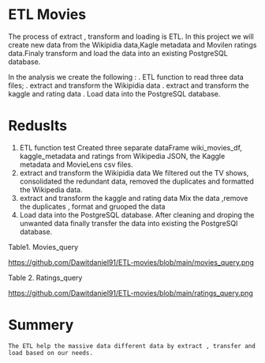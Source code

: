 # ETL Movies
The process of extract , transform and loading is ETL. In this project we will create new data from the Wikipidia data,Kagle metadata and Movilen ratings data.Finaly transform and load the data into an existing PostgreSQL database.

In the analysis we create the following :
  . ETL function to read three data files;
  . extract and transform the Wikipidia data
  . extract and transform the kaggle and rating data
  . Load data into the PostgreSQL database.
 # Reduslts
 
 1. ETL function test
    Created three separate dataFrame wiki_movies_df, kaggle_metadata and ratings from Wikipedia JSON, the Kaggle metadata and MovieLens csv files.
 2. extract and transform the Wikipidia data
    We filtered out the TV shows, consolidated the redundant data, removed the duplicates and formatted the Wikipedia data.
 3. extract and transform the kaggle and rating data
    Mix the data ,remove the duplicates , format and gruoped the data
 5. Load data into the PostgreSQL database.
    After cleaning and droping the unwanted data finally transfer the data into existing the PostgreSQl database.
    
   Table1.  Movies_query
   
   https://github.com/Dawitdaniel91/ETL-movies/blob/main/movies_query.png
   
   Table 2. Ratings_query
   
   https://github.com/Dawitdaniel91/ETL-movies/blob/main/ratings_query.png
   
   
   # Summery
    The ETL help the massive data different data by extract , transfer and load based on our needs.

 

